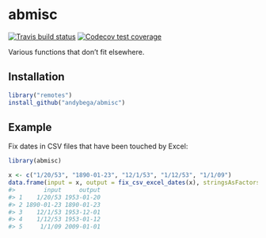 
<!-- README.md is generated from README.Rmd. Please edit that file -->

# abmisc

<!-- badges: start -->

[![Travis build
status](https://travis-ci.com/andybega/abmisc.svg?branch=master)](https://travis-ci.com/andybega/abmisc)
[![Codecov test
coverage](https://codecov.io/gh/andybega/abmisc/branch/master/graph/badge.svg)](https://codecov.io/gh/andybega/abmisc?branch=master)
<!-- badges: end -->

Various functions that don’t fit elsewhere.

## Installation

``` r
library("remotes")
install_github("andybega/abmisc")
```

## Example

Fix dates in CSV files that have been touched by Excel:

``` r
library(abmisc)

x <- c("1/20/53", "1890-01-23", "12/1/53", "1/12/53", "1/1/09")
data.frame(input = x, output = fix_csv_excel_dates(x), stringsAsFactors = FALSE)
#>        input     output
#> 1    1/20/53 1953-01-20
#> 2 1890-01-23 1890-01-23
#> 3    12/1/53 1953-12-01
#> 4    1/12/53 1953-01-12
#> 5     1/1/09 2009-01-01
```
